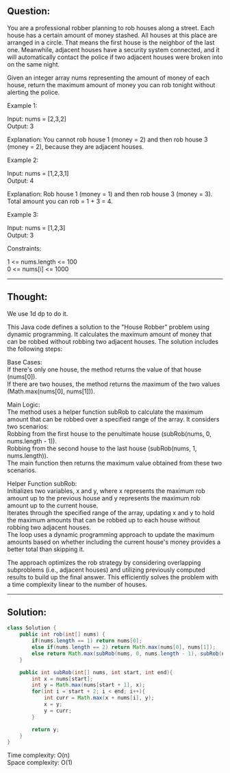 ## Question:

You are a professional robber planning to rob houses along a street. Each house has a certain amount of money stashed. All houses at this place are arranged in a circle. That means the first house is the neighbor of the last one. Meanwhile, adjacent houses have a security system connected, and it will automatically contact the police if two adjacent houses were broken into on the same night.  

Given an integer array nums representing the amount of money of each house, return the maximum amount of money you can rob tonight without alerting the police.  

Example 1:  

Input: nums = [2,3,2]  
Output: 3  

Explanation: You cannot rob house 1 (money = 2) and then rob house 3 (money = 2), because they are adjacent houses.  

Example 2:  

Input: nums = [1,2,3,1]  
Output: 4  

Explanation: Rob house 1 (money = 1) and then rob house 3 (money = 3).  
Total amount you can rob = 1 + 3 = 4.  

Example 3:  

Input: nums = [1,2,3]  
Output: 3  
 
Constraints:  

1 <= nums.length <= 100  
0 <= nums[i] <= 1000  

---
## Thought:
We use 1d dp to do it.

This Java code defines a solution to the "House Robber" problem using dynamic programming. It calculates the maximum amount of money that can be robbed without robbing two adjacent houses. The solution includes the following steps:  

Base Cases:  
If there's only one house, the method returns the value of that house (nums[0]).  
If there are two houses, the method returns the maximum of the two values (Math.max(nums[0], nums[1])).  

Main Logic:  
The method uses a helper function subRob to calculate the maximum amount that can be robbed over a specified range of the array. It considers two scenarios:  
Robbing from the first house to the penultimate house (subRob(nums, 0, nums.length - 1)).  
Robbing from the second house to the last house (subRob(nums, 1, nums.length)).  
The main function then returns the maximum value obtained from these two scenarios.  

Helper Function subRob:  
Initializes two variables, x and y, where x represents the maximum rob amount up to the previous house and y represents the maximum rob amount up to the current house.  
Iterates through the specified range of the array, updating x and y to hold the maximum amounts that can be robbed up to each house without robbing two adjacent houses.  
The loop uses a dynamic programming approach to update the maximum amounts based on whether including the current house's money provides a better total than skipping it.  

The approach optimizes the rob strategy by considering overlapping subproblems (i.e., adjacent houses) and utilizing previously computed results to build up the final answer. This efficiently solves the problem with a time complexity linear to the number of houses.  

---
## Solution:
```Java
class Solution {
    public int rob(int[] nums) {
        if(nums.length == 1) return nums[0];
        else if(nums.length == 2) return Math.max(nums[0], nums[1]);
        else return Math.max(subRob(nums, 0, nums.length - 1), subRob(nums, 1, nums.length));
    }

    public int subRob(int[] nums, int start, int end){
        int x = nums[start];
        int y = Math.max(nums[start + 1], x);
        for(int i = start + 2; i < end; i++){
            int curr = Math.max(x + nums[i], y);
            x = y;
            y = curr;
        }

        return y;
    }
}
```
Time complexity: O(n)  
Space complexity: O(1)
